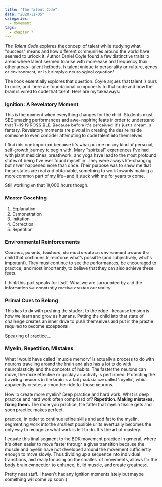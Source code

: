 ```yaml
---
title: "The Talent Code"
date: "2020-11-05"
categories:
  - movement
tags:
  - chapter 7
---
```

<em>The Talent Code</em> explores the concept of talent while studying what "success" means and how different communities around the world have seemed to unlock it. Author Daniel Coyle found a few distinctive traits to areas where talent seemed to arise with more ease and frequency than other areas--talent hotbeds. Is talent unique to personality or culture, genes or environment, or is it simply a neurological equation?

The book essentially explores that question. Coyle argues that talent is ours to code, and there are foundational components to that code and how the brain is wired to code that talent. Here are my takeaways:

### Ignition: A Revelatory Moment
This is the moment when everything changes for the child. Students must SEE amazing performances and awe-inspiring feats in order to understand that THIS IS POSSIBLE. Because before it's perceived, it's just a dream, a fantasy. Revelatory moments are pivotal in creating the desire inside someone to even consider attempting to code talent into themselves.

I find this one important because it's what put me on any kind of personal, self-growth journey to begin with. Many "spiritual" experiences I've had with plant medicines, breathwork, and yoga have lead to the most profound states of being I've ever found myself in. They were always  life-changing but never happened more than once. Their purpose was to show me that these states are real and obtainable, something to work towards making a more common part of my life--and it stuck with me for years to come.

Still working on that 10,000 hours though.

### Master Coaching 
1. Explanation
2. Demonstration
3. Imitation
4. Correction
5. Repetition

### Environmental Reinforcements 
Coaches, parents, teachers, etc must create an environment around the child that continues to reinforce what's possible (and subjectively, what's important). They must continue to see the performances, be encouraged to practice, and most importantly, to believe that they can also achieve these feats.

I think this part speaks for itself. What we are surrounded by and the information we constantly receive creates our reality.

### Primal Cues to Belong
This has to do with pushing the student to the edge--because tension is how we learn and grow as humans. Putting the child into that state of challenge creates an inner drive to push themselves and put in the practie required to become exceptional.

Speaking of practice.... 

### Myelin, Repetition, Mistakes

What I would have called 'muscle memory' is actually a process to do with neurons traveling around the brain and also has a lot to do with neuroplasticity and the concepts of habits. The faster the neurons can move, the more effective or quickly an activity is performed. Protecting the traveling neurons in the brain is a fatty substance called 'myelin', which apparently creates a smoother ride for those neurons. 

How to create more myelin? Deep practice and hard work. What is deep practice and hard work often comprised of? <strong>Repetition. Making mistakes, fixing them.</strong> The more you practice, the fatter that myelin tissue gets and soon practice makes perfect.

practice, in order to continue refine skills and add fat to the myelin, segmenting work into the smallest possible units eventually becomes the only way to recognize what work is left to do. It's the art of mastery.

I equate this final segment to the BDK movement practice in general, where it's often easier to move faster through a given transition because the muscle and myelin have not developed around the movement sufficiently enough to move slowly. Thus dividing up a sequence into individual transitions, and really focusing on the smallest of movements, allows for the body-brain connection to enhance, build muscle, and create greatness.

Pretty neat stuff. I haven't had any ignition moments lately but maybe something will come up soon :)